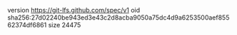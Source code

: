 version https://git-lfs.github.com/spec/v1
oid sha256:27d02240be943ed3e43c2d8acba9050a75dc4d9a6253500aef85562374df6861
size 24475
